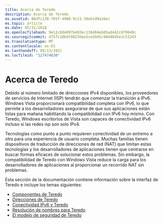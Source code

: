 ```yaml
---
title: Acerca de Teredo
description: Acerca de Teredo
ms.assetid: 86dfc138-765f-4908-9c21-30eb1d9a16ec
ms.topic: article
ms.date: 05/31/2018
ms.openlocfilehash: 9e12c8de097b403ec136d84eb85ad442c670648c
ms.sourcegitcommit: d75fc10b9f0825bbe5ce5045c90d4045e3c53243
ms.translationtype: MT
ms.contentlocale: es-ES
ms.lasthandoff: 09/13/2021
ms.locfileid: "127474630"
---
```

# <a name="about-teredo"></a>Acerca de Teredo

Debido al número limitado de direcciones IPv4 disponibles, los proveedores de servicios de Internet (ISP) tendrán que comenzar la transición a IPv6. Windows Vista proporcionará compatibilidad completa con IPv6, lo que permite a los desarrolladores asegurarse de que sus aplicaciones están listas para mañana habilitando la compatibilidad con IPv6 hoy mismo. Con Teredo, Windows escritorios de Vista son capaces de conectividad IPv6 incluso si las redes isp son solo IPv4.

Tecnologías como punto a punto requieren conectividad de un extremo a otro para una experiencia de usuario completa. Muchas familias tienen dispositivos de traducción de direcciones de red (NAT) que limitan estas tecnologías y los desarrolladores de aplicaciones tienen que centrarse en buscar formas eficaces de solucionar estos problemas. Sin embargo, la compatibilidad de Teredo con Windows Vista reduce la carga para los desarrolladores de aplicaciones al proporcionar un recorrido NAT sin problemas.

Esta sección de la documentación contiene información sobre la interfaz de Teredo e incluye los temas siguientes:

-   [Componentes de Teredo](teredo-components.md)
-   [Direcciones de Teredo](teredo-addresses.md)
-   [Conectividad IPv6 y Teredo](ipv6-connectivity-and-teredo.md)
-   [Resolución de nombres para Teredo](name-resolution-for-teredo.md)
-   [El modelo de seguridad de Teredo](the-teredo-security-model.md)

 

 




